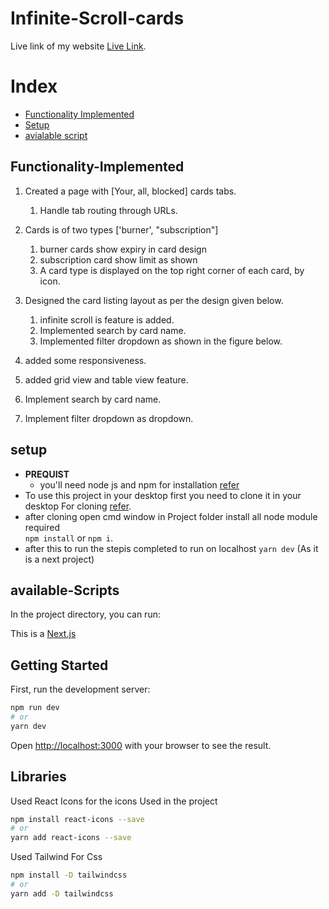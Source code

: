# Infinite-Scroll-cards

Live link of my website [Live Link]().

# Index

- [Functionality Implemented](#Functionality-Implemented)
- [Setup](#setup)
- [avialable script](#available-Scripts)

## Functionality-Implemented

1. Created a page with [Your, all, blocked] cards tabs.

   1. Handle tab routing through URLs.

2. Cards is of two types ['burner', "subscription"]

   1. burner cards show expiry in card design
   2. subscription card show limit as shown
   3. A card type is displayed on the top right corner of each card, by icon.

3. Designed the card listing layout as per the design given below.

   1. infinite scroll is feature is added.
   2. Implemented search by card name.
   3. Implemented filter dropdown as shown in the figure below.

4. added some responsiveness.

5. added grid view and table view feature.

6. Implement search by card name.

7. Implement filter dropdown as dropdown.

## setup

- **PREQUIST**
  - you'll need node js and npm for installation [refer](https://phoenixnap.com/kb/install-node-js-npm-on-windows)
- To use this project in your desktop first you need to clone it in your desktop For cloning [refer](https://docs.github.com/en/repositories/creating-and-managing-repositories/cloning-a-repository).
- after cloning open cmd window in Project folder install all node module required  
   `npm install` or `npm i`.
- after this to run the stepis completed to run on localhost
  `yarn dev` (As it is a next project)

## available-Scripts

In the project directory, you can run:

This is a [Next.js](https://nextjs.org/) 

## Getting Started

First, run the development server:

```bash
npm run dev
# or
yarn dev

```

Open [http://localhost:3000](http://localhost:3000) with your browser to see the result.


## Libraries

Used React Icons for the icons Used in the project

```bash
npm install react-icons --save
# or
yarn add react-icons --save

```

Used Tailwind For Css

```bash
npm install -D tailwindcss
# or
yarn add -D tailwindcss

```


